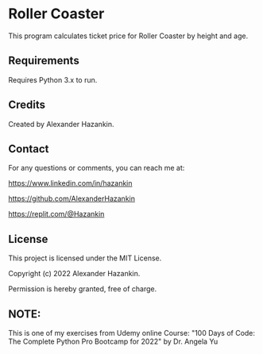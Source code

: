 # Roller Coaster
This program calculates ticket price for Roller Coaster by height and age.

## Requirements
Requires Python 3.x to run.

## Credits
Created by Alexander Hazankin.

## Contact
For any questions or comments, you can reach me at:

https://www.linkedin.com/in/hazankin

https://github.com/AlexanderHazankin

https://replit.com/@Hazankin

## License
This project is licensed under the MIT License.

Copyright (c) 2022 Alexander Hazankin.

Permission is hereby granted, free of charge.

## NOTE:
This is one of my exercises from Udemy online Course: "100 Days of Code: The Complete Python Pro Bootcamp for 2022" by Dr. Angela Yu
